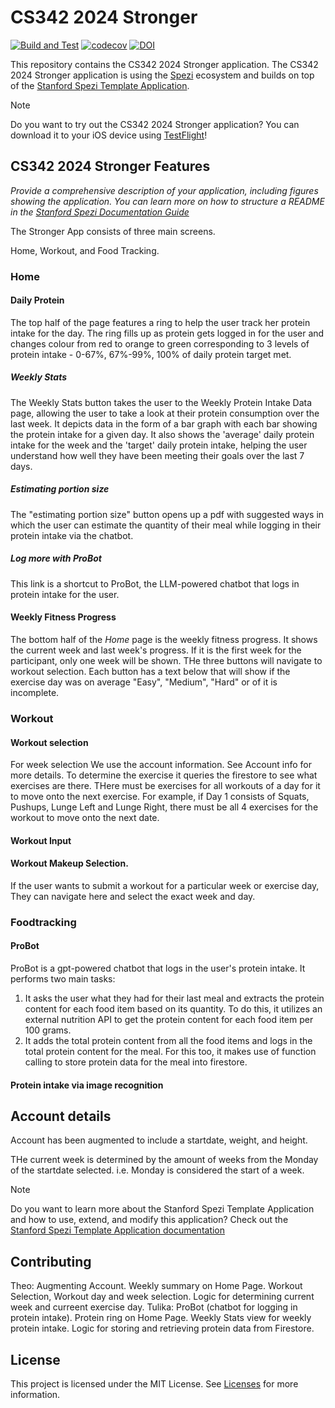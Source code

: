 <!--

This source file is part of the Stronger based on the Stanford Spezi Template Application project

SPDX-FileCopyrightText: 2023 Stanford University

SPDX-License-Identifier: MIT

-->

# CS342 2024 Stronger

[![Build and Test](https://github.com/CS342/2024-Stronger/actions/workflows/build-and-test.yml/badge.svg)](https://github.com/CS342/2024-Stronger/actions/workflows/build-and-test.yml)
[![codecov](https://codecov.io/gh/CS342/2024-Stronger/graph/badge.svg?token=Vs0EuX6wgf)](https://codecov.io/gh/CS342/2024-Stronger)
[![DOI](https://zenodo.org/badge/DOI/10.5281/zenodo.10521605.svg)](https://doi.org/10.5281/zenodo.10521605)

This repository contains the CS342 2024 Stronger application.
The CS342 2024 Stronger application is using the [Spezi](https://github.com/StanfordSpezi/Spezi) ecosystem and builds on top of the [Stanford Spezi Template Application](https://github.com/StanfordSpezi/SpeziTemplateApplication).

> [!NOTE]  
> Do you want to try out the CS342 2024 Stronger application? You can download it to your iOS device using [TestFlight](https://testflight.apple.com/join/7jyDe6Hm)!


## CS342 2024 Stronger Features

*Provide a comprehensive description of your application, including figures showing the application. You can learn more on how to structure a README in the [Stanford Spezi Documentation Guide](https://swiftpackageindex.com/stanfordspezi/spezi/documentation/spezi/documentation-guide)*


The Stronger App consists of three main screens. 



Home, Workout, and Food Tracking. 

### Home 
#### Daily Protein
The top half of the page features a ring to help the user track her protein intake for the day. 
The ring fills up as protein gets logged in for the user and changes colour from red to orange to green corresponding to 3 levels of protein intake - 0-67%, 67%-99%, 100% of daily protein target met. 

##### Weekly Stats 
The Weekly Stats button takes the user to the Weekly Protein Intake Data page, allowing the user to take a look at their protein consumption over the last week. 
It depicts data in the form of a bar graph with each bar showing the protein intake for a given day. 
It also shows the 'average' daily protein intake for the week and the 'target' daily protein intake, helping the user understand how well they have been meeting their goals over the last 7 days. 

##### Estimating portion size
The "estimating portion size" button opens up a pdf with suggested ways in which the user can estimate the quantity of their meal while logging in their protein intake via the chatbot.

##### Log more with ProBot
This link is a shortcut to ProBot, the LLM-powered chatbot that logs in protein intake for the user.

#### Weekly Fitness Progress 
The bottom half of the *Home* page is the weekly fitness progress. 
It shows the current week and last week's progress.  If it is the first week for the participant, only one week will be shown. 
THe three buttons will navigate to workout selection. 
Each button has a text below that will show if the exercise day was on average "Easy", "Medium", "Hard" or of it is incomplete. 

### Workout

#### Workout selection
For week selection We use the account information. See Account info for more details.
To determine the exercise it queries the firestore to see what exercises are there. THere must be exercises for all workouts of a day for it to move onto the next exercise. 
For example, if Day 1 consists of Squats, Pushups, Lunge Left and Lunge Right, there must be all 4 exercises for the workout to move onto the next date. 

#### Workout Input


#### Workout Makeup Selection.
If the user wants to submit a workout for a particular week or exercise day, They can navigate here and select the exact week and day. 


### Foodtracking
#### ProBot
ProBot is a gpt-powered chatbot that logs in the user's protein intake. It performs two main tasks:
1. It asks the user what they had for their last meal and extracts the protein content for each food item based on its quantity. To do this, it utilizes an external nutrition API to get the protein content for each food item per 100 grams.
2. It adds the total protein content from all the food items and logs in the total protein content for the meal. For this too, it makes use of function calling to store protein data for the meal into firestore.

#### Protein intake via image recognition


## Account details
Account has been augmented to include a startdate, weight, and height. 

THe current week is determined by the amount of weeks from the Monday of the startdate selected. i.e. Monday is considered the start of a week. 

> [!NOTE]  
> Do you want to learn more about the Stanford Spezi Template Application and how to use, extend, and modify this application? Check out the [Stanford Spezi Template Application documentation](https://stanfordspezi.github.io/SpeziTemplateApplication)


## Contributing

Theo: Augmenting Account. Weekly summary on Home Page. Workout Selection, Workout day and week selection.
Logic for determining current week and curreent exercise day. 
Tulika: ProBot (chatbot for logging in protein intake). Protein ring on Home Page. Weekly Stats view for weekly protein intake.
Logic for storing and retrieving protein data from Firestore.



## License

This project is licensed under the MIT License. See [Licenses](LICENSES) for more information.
